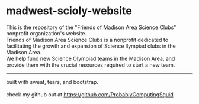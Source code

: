 # madwest-scioly-website
This is the repository of the "Friends of Madison Area Science Clubs" nonprofit organization's website.<br>
Friends of Madison Area Science Clubs is a nonprofit dedicated to facilitating the growth and expansion of Science Ilympiad clubs in the Madison Area.<br>
We help fund new Science Olympiad teams in the Madison Area, and provide them with the crucial resources required to start a new team. 

---

built with sweat, tears, and bootstrap.
<br><br>
check my github out at https://github.com/ProbablyComputingSquid